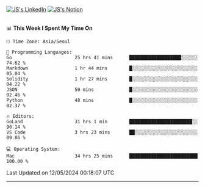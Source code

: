 
[![JS's LinkedIn](https://img.shields.io/badge/LinkedIn-blue?style=for-the-badge&logo=linkedin)](https://www.linkedin.com/in/jaeseung-lee-5a2a32139/) 
[![JS's Notion](https://img.shields.io/badge/Notion-black?style=for-the-badge&logo=notion)](https://bit.ly/ljswiki1) <br><br>
<!-- ![JS's GitHub stats](https://github-readme-stats-lemon-five.vercel.app/api?username=tkxkd0159&hide=contribs,prs,stars,issues&show_icons=true&theme=react&include_all_commits=true)   -->
<!-- ![Top Langs](https://github-readme-stats-lemon-five.vercel.app/api/top-langs/?username=tkxkd0159&layout=compact&hide=jupyter%20notebook,scss,html,css&langs_count=10)  -->


<!--START_SECTION:waka-->
📊 **This Week I Spent My Time On** 

```text
🕑︎ Time Zone: Asia/Seoul

💬 Programming Languages: 
Go                       25 hrs 41 mins      ███████████████████░░░░░░   74.62 % 
Markdown                 1 hr 44 mins        █░░░░░░░░░░░░░░░░░░░░░░░░   05.04 % 
Solidity                 1 hr 27 mins        █░░░░░░░░░░░░░░░░░░░░░░░░   04.22 % 
JSON                     50 mins             █░░░░░░░░░░░░░░░░░░░░░░░░   02.46 % 
Python                   48 mins             █░░░░░░░░░░░░░░░░░░░░░░░░   02.37 % 

🔥 Editors: 
GoLand                   31 hrs 1 min        ███████████████████████░░   90.14 % 
VS Code                  3 hrs 23 mins       ██░░░░░░░░░░░░░░░░░░░░░░░   09.86 % 

💻 Operating System: 
Mac                      34 hrs 25 mins      █████████████████████████   100.00 % 
```


 Last Updated on 12/05/2024 00:18:07 UTC
<!--END_SECTION:waka-->

---
<!---
<a href="https://github.com/tkxkd0159/books">
  <img align="center" src="https://github-readme-stats-lemon-five.vercel.app/api/pin/?username=tkxkd0159&repo=books&theme=react" />
</a>
-->

<!---
- 🔭 I’m currently working on ...
- 🌱 I’m currently learning blockchain and distributed network
- 👯 I’m looking to collaborate on ...
- 🤔 I’m looking for help with ...
- 💬 Ask me about ...
- 📫 How to reach me: ...
- 😄 Pronouns: ...
- ⚡ Fun fact: ...
-->
